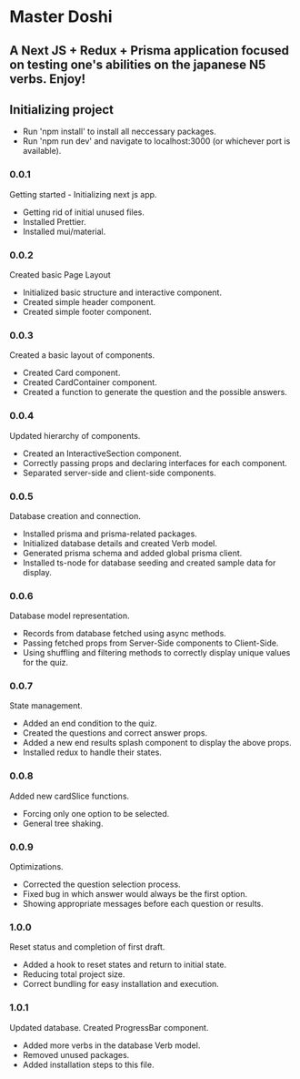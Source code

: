 # Master Doshi

## A Next JS + Redux + Prisma application focused on testing one's abilities on the japanese N5 verbs. Enjoy!

## Initializing project

- Run 'npm install' to install all neccessary packages.
- Run 'npm run dev' and navigate to localhost:3000 (or whichever port is
  available).

### 0.0.1

Getting started - Initializing next js app.

- Getting rid of initial unused files.
- Installed Prettier.
- Installed mui/material.

### 0.0.2

Created basic Page Layout

- Initialized basic structure and interactive component.
- Created simple header component.
- Created simple footer component.

### 0.0.3

Created a basic layout of components.

- Created Card component.
- Created CardContainer component.
- Created a function to generate the question and the possible answers.

### 0.0.4

Updated hierarchy of components.

- Created an InteractiveSection component.
- Correctly passing props and declaring interfaces for each component.
- Separated server-side and client-side components.

### 0.0.5

Database creation and connection.

- Installed prisma and prisma-related packages.
- Initialized database details and created Verb model.
- Generated prisma schema and added global prisma client.
- Installed ts-node for database seeding and created sample data for display.

### 0.0.6

Database model representation.

- Records from database fetched using async methods.
- Passing fetched props from Server-Side components to Client-Side.
- Using shuffling and filtering methods to correctly display unique values for
  the quiz.

### 0.0.7

State management.

- Added an end condition to the quiz.
- Created the questions and correct answer props.
- Added a new end results splash component to display the above props.
- Installed redux to handle their states.

### 0.0.8

Added new cardSlice functions.

- Forcing only one option to be selected.
- General tree shaking.

### 0.0.9

Optimizations.

- Corrected the question selection process.
- Fixed bug in which answer would always be the first option.
- Showing appropriate messages before each question or results.

### 1.0.0

Reset status and completion of first draft.

- Added a hook to reset states and return to initial state.
- Reducing total project size.
- Correct bundling for easy installation and execution.

### 1.0.1

Updated database. Created ProgressBar component.

- Added more verbs in the database Verb model.
- Removed unused packages.
- Added installation steps to this file.

